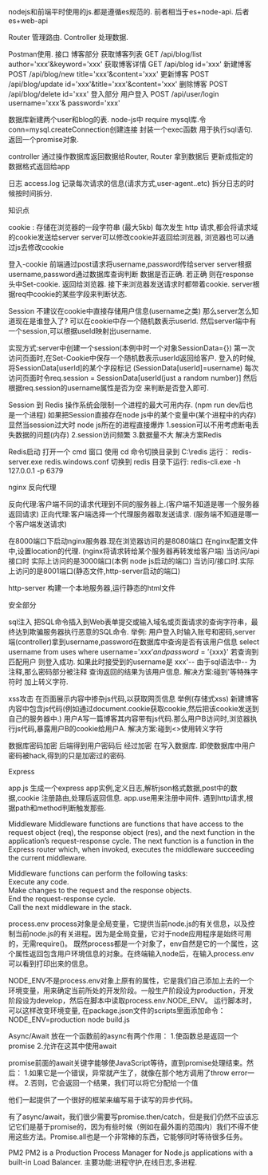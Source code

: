 
nodejs和前端平时使用的js.都是遵循es规范的.
前者相当于es+node-api. 后者es+web-api
  
Router 管理路由.
Controller 处理数据.  
  
Postman使用.
接口
博客部分
获取博客列表 GET /api/blog/list  author='xxx'&keyword='xxx'
获取博客详情 GET /api/blog   id='xxx'
新建博客  POST /api/blog/new      title='xxx'&content='xxx'
更新博客 POST /api/blog/update   id='xxx'&title='xxx'&content='xxx'
删除博客 POST /api/blog/delete  id='xxx'
登入部分
用户登入 POST /api/user/login  username='xxx'& password='xxx'

  
数据库新建两个user和blog的表.
node-js中 require mysql库.令conn=mysql.createConnection创建连接
封装一个exec函数 用于执行sql语句. 返回一个promise对象.
  
controller 通过操作数据库返回数据给Router,
Router 拿到数据后 更新成指定的数据格式返回给app
  
日志
access.log 记录每次请求的信息(请求方式,user-agent..etc)
拆分日志的时候按时间拆分.
  
知识点
  
cookie : 存储在浏览器的一段字符串 (最大5kb)
每次发生 http 请求,都会将请求域的cookie发送给server
server可以修改cookie并返回给浏览器, 浏览器也可以通过js去修改cookie
  
登入-cookie
前端通过post请求将username,password传给server
server根据username,password通过数据库查询判断 数据是否正确.
若正确 则在response头中Set-cookie. 返回给浏览器.
接下来浏览器发送请求时都带着cookie.
server根据req中cookie的某些字段来判断状态.
  
Session
不建议在cookie中直接存储用户信息(username之类)
那么server怎么知道现在是谁登入了?
可以在cookie中存一个随机数表示userId. 然后server端中有一个session,可以根据useId映射出username.
  
实现方式:server中创建一个session(本例中时一个对象SessionData={})
第一次访问页面时,在Set-Cookie中保存一个随机数表示userId返回给客户.
登入的时候,将SessionData[userId]的某个字段标记 (SessionData[userId]=username)
每次访问页面时令req.session = SessionData[userId(just a random number)]
然后根据req.session的username属性是否为空 来判断是否登入即可.
  

Session 到 Redis
操作系统会限制一个进程的最大可用内存. (npm run dev后也是一个进程)
如果把Session直接存在node js中的某个变量中(某个进程中的内存)
显然当session过大时 node js所在的进程直接爆炸
1.session可以不用考虑断电丢失数据的问题(内存) 2.session访问频繁 3.数据量不大
解决方案Redis
  
Redis启动
打开一个 cmd 窗口 使用 cd 命令切换目录到 C:\redis 运行：
redis-server.exe redis.windows.conf
切换到 redis 目录下运行:
redis-cli.exe -h 127.0.0.1 -p 6379
  
nginx 反向代理
  
反向代理:客户端不同的请求代理到不同的服务器上.(客户端不知道是哪一个服务器返回请求)
正向代理:客户端选择一个代理服务器取发送请求. (服务端不知道是哪一个客户端发送请求)
  
在8000端口下启动nginx服务器.现在浏览器访问的是8080端口
在nginx配置文件中,设置location的代理. (nginx将请求转给某个服务器再转发给客户端)
当访问/api接口时 实际上访问的是3000端口(本例 node js启动的端口)
当访问/接口时.实际上访问的是8001端口(静态文件,http-server启动的端口)

  
http-server
构建一个本地服务器,运行静态的html文件

安全部分
  
sql注入 
把SQL命令插入到Web表单提交或输入域名或页面请求的查询字符串，最终达到欺骗服务器执行恶意的SQL命令.
举例:
用户登入时输入账号和密码,server端(controller)拿到username,password在数据库中查询是否有该用户信息 select username from uses where username='${xxx}' and password='${xxx}' 若查询到匹配用户 则登入成功.
如果此时接受到的username是 xxx'--  由于sql语法中-- 为注释,那么密码部分被注释 查询返回的结果为该用户信息. 
解决方案:碰到'等特殊字符时 加上转义字符.
  
xss攻击
在页面展示内容中掺杂js代码,以获取网页信息
举例(存储式xss)
新建博客内容中包含js代码(例如通过document.cookie获取cookie,然后把该cookie发送到自己的服务器中.)
用户A写一篇博客其内容带有js代码.那么用户B访问时,浏览器执行js代码,暴露用户B的cookie给用户A.
解决方案:碰到<>使用转义字符
  
数据库密码加密
后端得到用户密码后 经过加密 在写入数据库.
即使数据库中用户密码被hack,得到的只是加密过的密码.
  

Express
  
app.js 
生成一个express app实例,定义日志,解析json格式数据,post中的数据,cookie
注册路由,处理后返回信息.
app.use用来注册中间件.
遇到http请求,根据path和method判断触发那些.
  
Middleware
Middleware functions are functions that have access to the request object (req), the response object (res), and the next function in the application’s request-response cycle. The next function is a function in the Express router which, when invoked, executes the middleware succeeding the current middleware.
  
Middleware functions can perform the following tasks:  
Execute any code.  
Make changes to the request and the response objects.  
End the request-response cycle.  
Call the next middleware in the stack.  


process.env
process对象是全局变量，它提供当前node.js的有关信息，以及控制当前node.js的有关进程。因为是全局变量，它对于node应用程序是始终可用的，无需require()。
既然process都是一个对象了，env自然是它的一个属性，这个属性返回包含用户环境信息的对象。在终端输入node后，在输入process.env可以看到打印出来的信息。

NODE_ENV不是process.env对象上原有的属性，它是我们自己添加上去的一个环境变量，用来确定当前所处的开发阶段。一般生产阶段设为production，开发阶段设为develop，然后在脚本中读取process.env.NODE_ENV。
运行脚本时，可以这样改变环境变量, 在package.json文件的scripts里面添加命令：
NODE_ENV=production node build.js

Async/Await
放在一个函数前的async有两个作用：
1.使函数总是返回一个promise
2.允许在这其中使用await

promise前面的await关键字能够使JavaScript等待，直到promise处理结束。然后：
1.如果它是一个错误，异常就产生了，就像在那个地方调用了throw error一样。
2.否则，它会返回一个结果，我们可以将它分配给一个值

他们一起提供了一个很好的框架来编写易于读写的异步代码。

有了async/await，我们很少需要写promise.then/catch，但是我们仍然不应该忘记它们是基于promise的，因为有些时候（例如在最外面的范围内）我们不得不使用这些方法。Promise.all也是一个非常棒的东西，它能够同时等待很多任务。


PM2
PM2 is a Production Process Manager for Node.js applications with a built-in Load Balancer.
主要功能:进程守护,在线日志,多进程.

